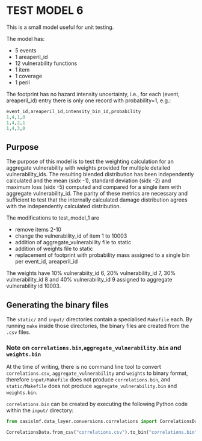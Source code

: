 # TEST MODEL 6

This is a small model useful for unit testing.

The model has:
 - 5 events
 - 1 areaperil_id
 - 12 vulnerability functions
 - 1 item
 - 1 coverage
 - 1 peril

The footprint has no hazard intensity uncertainty, i.e., for each (event, areaperil_id) entry
there is only one record with probability=1, e.g.:
```py
event_id,areaperil_id,intensity_bin_id,probability
1,4,1,0
1,4,2,1
1,4,3,0
```
## Purpose
The purpose of this model is to test the weighting calculation for an aggregate vulnerability with weights provided for multiple detailed vulnerability_ids. The resulting blended distribution has been independently calculated and the mean (sidx -1), standard deviation (sidx -2) and maximum loss (sidx -5) computed and compared for a single item with aggregate vulnerability_id. The parity of these metrics are necessary and sufficient to test that the internally calculated damage distribution agrees with the independently calculated distribution.

The modifications to test_model_1 are 

- remove items 2-10
- change the vulnerability_id of item 1 to 10003
- addition of aggregate_vulnerability file to static
- addition of weights file to static
- replacement of footprint with probability mass assigned to a single bin per event_id, areaperil_id

The weights have 10% vulnerabiity_id 6, 20% vulnerability_id 7, 30% vulnerability_id 8 and 40% vulnerability_id 9 assigned to aggregate vulnerability id 10003. 


## Generating the binary files
The `static/` and `input/` directories contain a specialised `Makefile` each. 
By running `make` inside those directories, the binary files are created from the `.csv` files.

### Note on `correlations.bin`,`aggregate_vulnerability.bin` and `weights.bin`
At the time of writing, there is no command line tool to
convert `correlations.csv`, `aggregate_vulnerability` and `weights` to binary format, therefore `input/Makefile` does not produce `correlations.bin`, and `static/Makefile` does not produce `aggregate_vulnerability.bin` and `weights.bin`. 

`correlations.bin` can be created by executing the following Python code within the `input/` directory:
```py
from oasislmf.data_layer.conversions.correlations import CorrelationsData

CorrelationsData.from_csv("correlations.csv").to_bin("correlations.bin")
```
